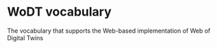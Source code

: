 # WoDT vocabulary
The vocabulary that supports the Web-based implementation of Web of Digital Twins

